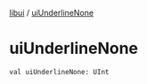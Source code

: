 [libui](README.md) / [uiUnderlineNone](ui-underline-none.md)

# uiUnderlineNone

`val uiUnderlineNone: UInt`
